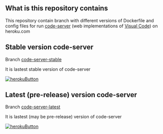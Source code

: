 ## What is this repository contains
This repository contain branch with different versions of Dockerfile and config files for run [code-server](https://github.com/cdr/code-server) (web implementations of [Visual Code](https://code.visualstudio.com/)) on heroku.com

## Stable version code-server
Branch [code-server-stable](https://github.com/sreeteja06/heroku-vscode/tree/code-server-stable)

It is lastest stable version of code-server

[![herokuButton]](https://heroku.com/deploy?template=https://github.com/sreeteja06/heroku-vscode/tree/code-server-stable)

## Latest (pre-release) version code-server
Branch [code-server-latest](https://github.com/sreeteja06/heroku-vscode/tree/code-server-latest)

It is lastest (may be pre-release) version of code-server

[![herokuButton]](https://heroku.com/deploy?template=https://github.com/sreeteja06/heroku-vscode/tree/code-server-latest)


[herokuButton]: https://www.herokucdn.com/deploy/button.svg "Deploy to heroku"
